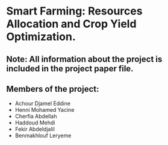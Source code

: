 # Smart Farming: Resources Allocation and Crop Yield Optimization.

## Note: All information about the project is included in the project paper file.

## Members of the project:
* Achour Djamel Eddine
* Henni Mohamed Yacine
* Cherfia Abdellah
* Haddoud Mehdi
* Fekir Abdeldjalil
* Benmakhlouf Leryeme
